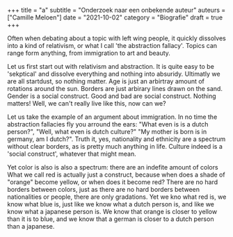 +++
title    = "a"
subtitle = "Onderzoek naar een onbekende auteur"
auteurs  = ["Camille Meloen"]
date     = "2021-10-02"
category = "Biografie"
draft    = true
+++

Often when debating about a topic with left wing people, it quickly dissolves into a kind of relativism, or what I call 'the abstraction fallacy'. Topics can range form anything, from immigration to art and beauty.

Let us first start out with relativism and abstraction. It is quite easy to be 'sekptical' and dissolve everything and nothing into absuridy. Ultimatly we are all startdust, so nothing matter. Age is just an arbirtray amount of rotations around the sun. Borders are just arbirary lines drawn on the sand. Gender is a social construct. Good and bad are social construct. Nothing matters! Well, we can't really live like this, now can we?

Let us take the example of an argument about immigration. In no time the abstraction fallacies fly you arround the ears: "What even is is a dutch person?", "Well, what even is dutch culture?" "My mother is born is in germany, am I dutch?". Truth it, yes, nationality and ethnicity are a spectrum without clear borders, as is pretty much anything in life. Culture indeed is a 'social construct', whatever that might mean.

 Yet color is also is also a spectrum: there are an indefite amount of colors  What we call red is actually just a construct, because when does a shade of "orange" become yellow, or when does it become red? There are no hard borders between colors, just as there are no hard borders between nationalities or people, there are only gradations. Yet we kno what red is, we know what blue is, just like we know what a dutch person is, and like we know what a japanese person is. We know that orange is closer to yellow than it is to blue, and we know that a german is closer to a dutch person than a japanese.
